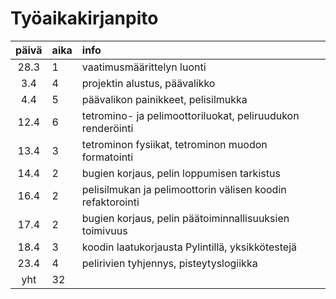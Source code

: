 # Työaikakirjanpito

| päivä | aika | info  |
| :----:|:-----| :-----|
| 28.3 |  1   | vaatimusmäärittelyn luonti |
| 3.4 |  4   | projektin alustus, päävalikko |
| 4.4 |  5   | päävalikon painikkeet, pelisilmukka |
| 12.4 |  6   | tetromino- ja pelimoottoriluokat, peliruudukon renderöinti |
| 13.4 |  3   | tetrominon fysiikat, tetrominon muodon formatointi |
| 14.4 |  2   | bugien korjaus, pelin loppumisen tarkistus |
| 16.4 |  2   | pelisilmukan ja pelimoottorin välisen koodin refaktorointi |
| 17.4 |  2   | bugien korjaus, pelin päätoiminnallisuuksien toimivuus |
| 18.4 |  3   | koodin laatukorjausta Pylintillä, yksikkötestejä |
| 23.4 |  4   | pelirivien tyhjennys, pisteytyslogiikka |
| yht   | 32 | | 
